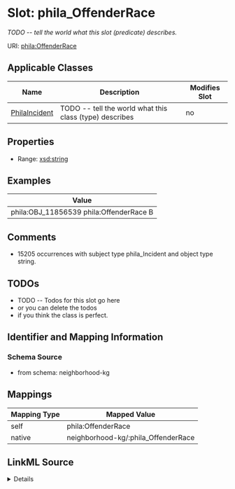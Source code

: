 

# Slot: phila_OffenderRace


_TODO -- tell the world what this slot (predicate) describes._





URI: [phila:OffenderRace](https://metadata.phila.gov/OffenderRace)



<!-- no inheritance hierarchy -->





## Applicable Classes

| Name | Description | Modifies Slot |
| --- | --- | --- |
| [PhilaIncident](../classes/PhilaIncident.md) | TODO -- tell the world what this class (type) describes |  no  |







## Properties

* Range: [xsd:string](http://www.w3.org/2001/XMLSchema#string)






## Examples

| Value |
| --- |
| phila:OBJ_11856539 phila:OffenderRace B |

## Comments

* 15205 occurrences with subject type phila_Incident and object type string.

## TODOs

* TODO -- Todos for this slot go here
* or you can delete the todos
* if you think the class is perfect.

## Identifier and Mapping Information







### Schema Source


* from schema: neighborhood-kg




## Mappings

| Mapping Type | Mapped Value |
| ---  | ---  |
| self | phila:OffenderRace |
| native | neighborhood-kg/:phila_OffenderRace |




## LinkML Source

<details>
```yaml
name: phila_OffenderRace
description: TODO -- tell the world what this slot (predicate) describes.
todos:
- TODO -- Todos for this slot go here
- or you can delete the todos
- if you think the class is perfect.
comments:
- 15205 occurrences with subject type phila_Incident and object type string.
examples:
- value: phila:OBJ_11856539 phila:OffenderRace B
from_schema: neighborhood-kg
rank: 1000
slot_uri: phila:OffenderRace
alias: phila_OffenderRace
domain_of:
- phila_Incident
range: string

```
</details>